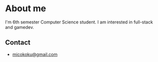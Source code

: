 # About me
I'm 6th semester Computer Science student.
I am interested in full-stack and gamedev. 
## Contact 
- micokoku@gmail.com

